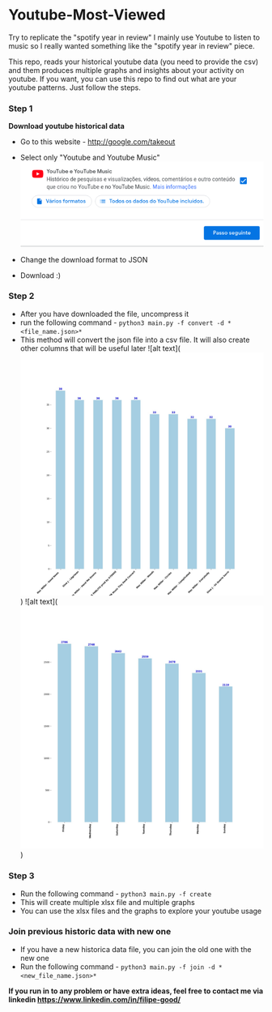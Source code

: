 # Youtube-Most-Viewed
Try to replicate the "spotify year in review" 
I mainly use Youtube to listen to music so I really wanted something like the "spotify year in review" piece. 

This repo, reads your historical youtube data (you need to provide the csv) and them produces multiple graphs and insights about your activity on youtube.
If you want, you can use this repo to find out what are your youtube patterns. Just follow the steps.

### Step 1 
**Download youtube historical data**
- Go to this website - http://google.com/takeout
- Select only "Youtube and Youtube Music"
![alt text](https://github.com/FilipeGood/Youtube-Most-Viewed/blob/main/Readme%20Images/Screenshot%20from%202021-01-23%2020-18-58.png)

- Change the download format to JSON
- Download :)



### Step 2
- After you have downloaded the file, uncompress it
- run the following command - `python3 main.py -f convert -d *<file_name.json>*`
- This method will convert the json file into a csv file. It will also create other columns that will be useful later
![alt text](![alt text](https://github.com/FilipeGood/Youtube-Most-Viewed/blob/main/Readme%20Images/top_10_titles.jpg))
![alt text](![alt text](https://github.com/FilipeGood/Youtube-Most-Viewed/blob/main/Readme%20Images/views_by_day_of_week.jpg))



### Step 3
- Run the following command - `python3 main.py -f create`
- This will create multiple xlsx file and multiple graphs
- You can use the xlsx files and the graphs to explore your youtube usage



### Join previous historic data with new one
- If you have a new historica data file, you can join the old one with the new one 
- Run the following command -  `python3 main.py -f join -d *<new_file_name.json>*`






**If you run in to any problem or have extra ideas, feel free to contact me via linkedin https://www.linkedin.com/in/filipe-good/**
